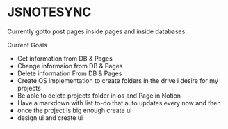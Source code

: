 # **JSNOTESYNC**

Currently gotto post pages inside pages and inside databases 

Current Goals 
- Get information from DB & Pages
- Change informaion from DB & Pages
- Delete information From DB & Pages
- Create OS implementation to create folders in the drive i desire for my projects
- Be able to delete projects folder in os and Page in Notion
- Have a markdown with list to-do that auto updates every now and then 
- once the project is big enough create ui
- design ui and create ui

